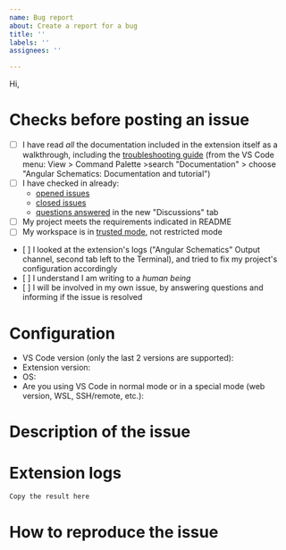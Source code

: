 ```yaml
---
name: Bug report
about: Create a report for a bug
title: ''
labels: ''
assignees: ''

---
```


<!-- Switch to the "Preview" tab to read the instructions more easily and be able to click on links directly -->

Hi,

# Checks before posting an issue

- [ ] I have read _all_ the documentation included in the extension itself as a walkthrough, including the [troubleshooting guide](https://github.com/cyrilletuzi/vscode-angular-schematics/blob/main/TROUBLESHOOTING.md) (from the VS Code menu: View > Command Palette >search "Documentation" > choose "Angular Schematics: Documentation and tutorial")
- [ ] I have checked in already:
  - [opened issues](https://github.com/cyrilletuzi/vscode-angular-schematics/issues)
  - [closed issues](https://github.com/cyrilletuzi/vscode-angular-schematics/issues?q=is%3Aissue+is%3Aclosed)
  - [questions answered](https://github.com/cyrilletuzi/vscode-angular-schematics/discussions/categories/q-a) in the new "Discussions" tab
- [ ] My project meets the requirements indicated in README
- [ ] My workspace is in [trusted mode](https://code.visualstudio.com/docs/editor/workspace-trust), not restricted mode
- [ ] I looked at the extension's logs ("Angular Schematics" Output channel, second tab left to the Terminal), and tried to fix my project's configuration accordingly
- [ ] I understand I am writing to a *human being*
- [ ] I will be involved in my own issue, by answering questions and informing if the issue is resolved

<!-- Otherwise the issue will be closed. -->

# Configuration

- VS Code version (only the last 2 versions are supported): 
- Extension version: 
- OS: 
- Are you using VS Code in normal mode or in a special mode (web version, WSL, SSH/remote, etc.): 

# Description of the issue

<!-- Be precise, a vague description will not allow to find the problem. Additionnaly, if there is an error (in terminal or "Angular Schematics" Output channel or else), please copy/paste it (delete personal informations if there are some). -->

# Extension logs

<!-- Any errors and warnings reported by the "Angular Schematics" Output channel, second tab left to the Terminal
(or if no errors, the last operations reported) -->

```
Copy the result here
```

# How to reproduce the issue

<!-- Most common scenarios have already been tested, so without reproduction steps I will not be able to help. -->
